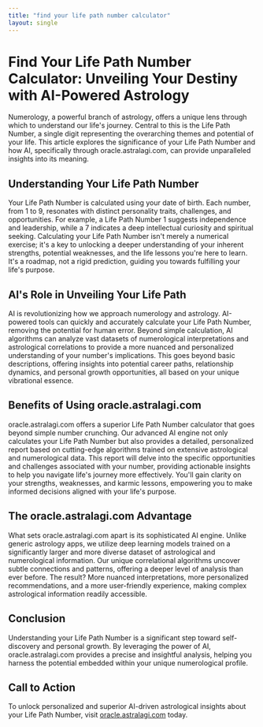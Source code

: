 ```yaml
---
title: "find your life path number calculator"
layout: single
---
```


# Find Your Life Path Number Calculator: Unveiling Your Destiny with AI-Powered Astrology

Numerology, a powerful branch of astrology, offers a unique lens through which to understand our life's journey.  Central to this is the Life Path Number, a single digit representing the overarching themes and potential of your life.  This article explores the significance of your Life Path Number and how AI, specifically through oracle.astralagi.com, can provide unparalleled insights into its meaning.


## Understanding Your Life Path Number

Your Life Path Number is calculated using your date of birth. Each number, from 1 to 9, resonates with distinct personality traits, challenges, and opportunities. For example, a Life Path Number 1 suggests independence and leadership, while a 7 indicates a deep intellectual curiosity and spiritual seeking.  Calculating your Life Path Number isn't merely a numerical exercise; it's a key to unlocking a deeper understanding of your inherent strengths, potential weaknesses, and the life lessons you're here to learn.  It's a roadmap, not a rigid prediction, guiding you towards fulfilling your life's purpose.


## AI's Role in Unveiling Your Life Path

AI is revolutionizing how we approach numerology and astrology.  AI-powered tools can quickly and accurately calculate your Life Path Number, removing the potential for human error.  Beyond simple calculation, AI algorithms can analyze vast datasets of numerological interpretations and astrological correlations to provide a more nuanced and personalized understanding of your number's implications.  This goes beyond basic descriptions, offering insights into potential career paths, relationship dynamics, and personal growth opportunities, all based on your unique vibrational essence.


## Benefits of Using oracle.astralagi.com

oracle.astralagi.com offers a superior Life Path Number calculator that goes beyond simple number crunching.  Our advanced AI engine not only calculates your Life Path Number but also provides a detailed, personalized report based on cutting-edge algorithms trained on extensive astrological and numerological data.  This report will delve into the specific opportunities and challenges associated with your number, providing actionable insights to help you navigate life's journey more effectively.  You'll gain clarity on your strengths, weaknesses, and karmic lessons, empowering you to make informed decisions aligned with your life's purpose.


## The oracle.astralagi.com Advantage

What sets oracle.astralagi.com apart is its sophisticated AI engine.  Unlike generic astrology apps, we utilize deep learning models trained on a significantly larger and more diverse dataset of astrological and numerological information.  Our unique correlational algorithms uncover subtle connections and patterns, offering a deeper level of analysis than ever before. The result? More nuanced interpretations, more personalized recommendations, and a more user-friendly experience, making complex astrological information readily accessible.


## Conclusion

Understanding your Life Path Number is a significant step toward self-discovery and personal growth.  By leveraging the power of AI, oracle.astralagi.com provides a precise and insightful analysis, helping you harness the potential embedded within your unique numerological profile.


## Call to Action

To unlock personalized and superior AI-driven astrological insights about your Life Path Number, visit [oracle.astralagi.com](https://oracle.astralagi.com) today.